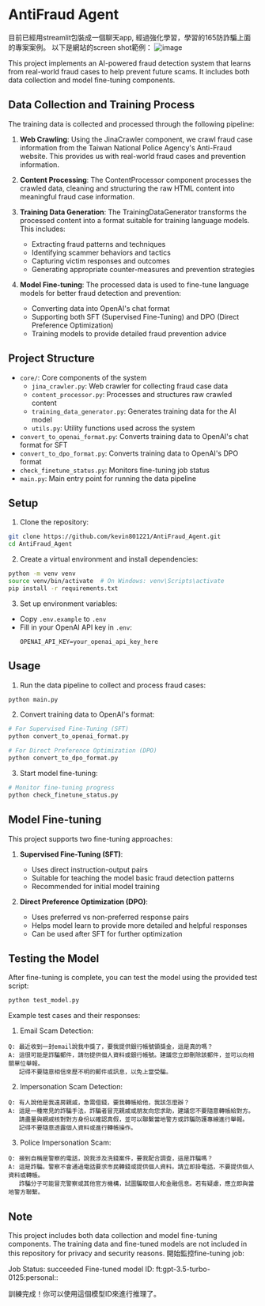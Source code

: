 # AntiFraud Agent
目前已經用streamlit包裝成一個聊天app, 經過強化學習，學習的165防詐騙上面的專案案例。
以下是網站的screen shot範例：
![image](https://github.com/user-attachments/assets/355db819-1cd3-4c36-ac0d-9e794642841b)

This project implements an AI-powered fraud detection system that learns from real-world fraud cases to help prevent future scams. It includes both data collection and model fine-tuning components.

## Data Collection and Training Process

The training data is collected and processed through the following pipeline:

1. **Web Crawling**: Using the JinaCrawler component, we crawl fraud case information from the Taiwan National Police Agency's Anti-Fraud website. This provides us with real-world fraud cases and prevention information.

2. **Content Processing**: The ContentProcessor component processes the crawled data, cleaning and structuring the raw HTML content into meaningful fraud case information.

3. **Training Data Generation**: The TrainingDataGenerator transforms the processed content into a format suitable for training language models. This includes:
   - Extracting fraud patterns and techniques
   - Identifying scammer behaviors and tactics
   - Capturing victim responses and outcomes
   - Generating appropriate counter-measures and prevention strategies

4. **Model Fine-tuning**: The processed data is used to fine-tune language models for better fraud detection and prevention:
   - Converting data into OpenAI's chat format
   - Supporting both SFT (Supervised Fine-Tuning) and DPO (Direct Preference Optimization)
   - Training models to provide detailed fraud prevention advice

## Project Structure

- `core/`: Core components of the system
  - `jina_crawler.py`: Web crawler for collecting fraud case data
  - `content_processor.py`: Processes and structures raw crawled content
  - `training_data_generator.py`: Generates training data for the AI model
  - `utils.py`: Utility functions used across the system
- `convert_to_openai_format.py`: Converts training data to OpenAI's chat format for SFT
- `convert_to_dpo_format.py`: Converts training data to OpenAI's DPO format
- `check_finetune_status.py`: Monitors fine-tuning job status
- `main.py`: Main entry point for running the data pipeline

## Setup

1. Clone the repository:
```bash
git clone https://github.com/kevin801221/AntiFraud_Agent.git
cd AntiFraud_Agent
```

2. Create a virtual environment and install dependencies:
```bash
python -m venv venv
source venv/bin/activate  # On Windows: venv\Scripts\activate
pip install -r requirements.txt
```

3. Set up environment variables:
- Copy `.env.example` to `.env`
- Fill in your OpenAI API key in `.env`:
  ```
  OPENAI_API_KEY=your_openai_api_key_here
  ```

## Usage

1. Run the data pipeline to collect and process fraud cases:
```bash
python main.py
```

2. Convert training data to OpenAI's format:
```bash
# For Supervised Fine-Tuning (SFT)
python convert_to_openai_format.py

# For Direct Preference Optimization (DPO)
python convert_to_dpo_format.py
```

3. Start model fine-tuning:
```bash
# Monitor fine-tuning progress
python check_finetune_status.py
```

## Model Fine-tuning

This project supports two fine-tuning approaches:

1. **Supervised Fine-Tuning (SFT)**:
   - Uses direct instruction-output pairs
   - Suitable for teaching the model basic fraud detection patterns
   - Recommended for initial model training

2. **Direct Preference Optimization (DPO)**:
   - Uses preferred vs non-preferred response pairs
   - Helps model learn to provide more detailed and helpful responses
   - Can be used after SFT for further optimization

## Testing the Model

After fine-tuning is complete, you can test the model using the provided test script:

```bash
python test_model.py
```

Example test cases and their responses:

1. Email Scam Detection:
```
Q: 最近收到一封email說我中獎了，要我提供銀行帳號領獎金，這是真的嗎？
A: 這很可能是詐騙郵件，請勿提供個人資料或銀行帳號。建議您立即刪除該郵件，並可以向相關單位舉報。
   記得不要隨意相信來歷不明的郵件或訊息，以免上當受騙。
```

2. Impersonation Scam Detection:
```
Q: 有人說他是我遠房親戚，急需借錢，要我轉帳給他，我該怎麼辦？
A: 這是一種常見的詐騙手法，詐騙者冒充親戚或朋友向您求助，建議您不要隨意轉帳給對方。
   請盡量與親戚核對對方身份以確認真假，並可以聯繫當地警方或詐騙防護專線進行舉報。
   記得不要隨意透露個人資料或進行轉帳操作。
```

3. Police Impersonation Scam:
```
Q: 接到自稱是警察的電話，說我涉及洗錢案件，要我配合調查，這是詐騙嗎？
A: 這是詐騙。警察不會通過電話要求市民轉錢或提供個人資料。請立即掛電話，不要提供個人資料或轉帳。
   詐騙分子可能冒充警察或其他官方機構，試圖騙取個人和金融信息。若有疑慮，應立即與當地警方聯繫。
```

## Note

This project includes both data collection and model fine-tuning components. The training data and fine-tuned models are not included in this repository for privacy and security reasons.
開始監控fine-tuning job: 

Job Status: succeeded
Fine-tuned model ID: ft:gpt-3.5-turbo-0125:personal::

訓練完成！你可以使用這個模型ID來進行推理了。
